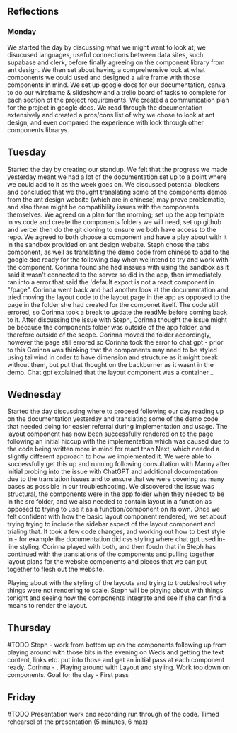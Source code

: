 ## Reflections

### Monday

We started the day by discussing what we might want to look at; we disucused languages, useful connections between data sites, such supabase and clerk, before finally agreeing on the component library from ant design. We then set about having a comprehensive look at what components we could used and designed a wire frame with those components in mind. We set up google docs for our documentation, canva to do our wireframe & slideshow and a trello board of tasks to complete for each section of the project requirements.
We created a communication plan for the project in google docs. We read through the documentation extensively and created a pros/cons list of why we chose to look at ant design, and even compared the experience with look through other components librarys.

## Tuesday

Started the day by creating our standup. We felt that the progress we made yesterday meant we had a lot of the documentation set up to a point where we could add to it as the week goes on. We discussed potential blockers and concluded that we thought translating some of the components demos from the ant design website (which are in chinese) may prove problematic, and also there might be compatibility issues with the components themselves. We agreed on a plan for the morning; set up the app template in vs.code and create the components folders we will need, set up github and vercel then do the git cloning to ensure we both have access to the repo. We agreed to both choose a component and have a play about with it in the sandbox provided on ant design website. Steph chose the tabs component, as well as translating the demo code from chinese to add to the google doc ready for the following day when we intend to try and work with the component. Corinna found she had inssues with using the sandbox as it said it wasn't connected to the server so did in the app, then immediately ran into a error that said the 'default export is not a react component in "/page". Corinna went back and had another look at the documentation and tried moving the layout code to the layout page in the app as opposed to the page in the folder she had created for the componet itself. The code still errored, so Corinna took a break to update the readMe before coming back to it. After discussing the issue with Steph, Corinna thought the issue might be because the components folder was outside of the app folder, and therefore outside of the scope. Corinna moved the folder accordingly, however the page still errored so Corinna took the error to chat gpt - prior to this Corinna was thinking that the components may need to be styled using tailwind in order to have dimension and structure as it might break without them, but put that thought on the backburner as it wasnt in the demo. Chat gpt explained that the layout component was a container...

## Wednesday

Started the day discussing where to proceed following our day reading up on the documentation yesterday and translating some of the demo code that needed doing for easier referral during implementation and usage. The layout component has now been successfully rendered on to the page following an initial hiccup with the implementation which was caused due to the code being written more in mind for react than Next, which needed a slightly different approach to how we implemented it. We were able to successfully get this up and running following consultation with Manny after initial probing into the issue with ChatGPT and additional documentation due to the translation issues and to ensure that we were covering as many bases as possible in our troubleshooting. We discovered the issue was structural, the components were in the app folder when they needed to be in the src folder, and we also needed to contain layout in a function as opposed to trying to use it as a function/component on its own. Once we felt confident with how the basic layout component rendered, we set about trying trying to include the sidebar aspect of the layout component and trialing that. It took a few code changes, and working out how to best style in - for example the documentation did css styling where chat gpt used in-line styling. Corinna played with both, and then foudn that i'n Steph has continued with the translations of the components and pulling together layout plans for the website components and pieces that we can put together to flesh out the website.

Playing about with the styling of the layouts and trying to troubleshoot why things were not rendering to scale. Steph will be playing about with things tonight and seeing how the components integrate and see if she can find a means to render the layout.

## Thursday

#TODO
Steph - work from bottom up on the components following up from playing around with those bits in the evening on Weds and getting the text content, links etc. put into those and get an initial pass at each component ready.
Corinna - . Playing around with Layout and styling. Work top down on components.
Goal for the day - First pass

## Friday

#TODO
Presentation work and recording run through of the code. Timed rehearsel of the presentation (5 minutes, 6 max)
